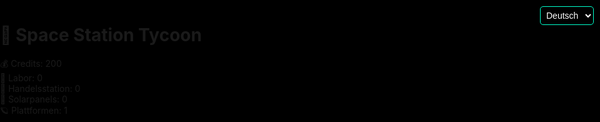<!DOCTYPE html>
<html lang="de">
<head>
  <meta charset="UTF-8" />
  <meta name="viewport" content="width=device-width, initial-scale=1, maximum-scale=1, user-scalable=no" />
  <title>Space Station Tycoon 3D</title>
  <style>
    html, body {
      margin: 0;
      padding: 0;
      overflow: hidden;
      touch-action: none;
      -webkit-user-select: none;
      user-select: none;
      -webkit-tap-highlight-color: transparent;
      background-color: #000;
    }

    #ui {
      position: fixed;
      top: 10px;
      left: 10px;
      background: rgba(0, 0, 0, 0.75);
      padding: 15px;
      border-radius: 10px;
      box-shadow: 0 0 10px #00ffcc;
      z-index: 10;
      color: white;
      font-family: Arial, sans-serif;
      width: 90vw;
      max-width: 300px;
      font-size: 1.2em;
      font-weight: bold;
    }

    #languageSelect {
      position: fixed;
      top: 10px;
      right: 10px;
      z-index: 11;
      font-size: 1em;
      background: rgba(0, 0, 0, 0.7);
      color: white;
      border: 1px solid #00ffcc;
      border-radius: 5px;
      padding: 5px;
    }

    canvas {
      display: block;
    }

    .buy-label {
      position: absolute;
      color: white;
      font-weight: bold;
      background: rgba(0, 0, 0, 0.7);
      padding: 5px;
      border-radius: 5px;
      pointer-events: none;
      z-index: 5;
    }
  </style>
</head>
<body>
  <select id="languageSelect">
    <option value="de">Deutsch</option>
    <option value="en">English</option>
    <option value="fr">Français</option>
    <option value="es">Español</option>
  </select>

  <div id="ui">
    <h1 id="title">🚀 Space Station Tycoon</h1>
    <div>💰 <span id="labelCredits">Credits</span>: <span id="credits">200</span></div>
    <div>🔬 <span id="labelLabor">Labor</span>: <span id="labor">0</span></div>
    <div>🏪 <span id="labelHandel">Handelsstation</span>: <span id="handel">0</span></div>
    <div>🔋 <span id="labelSolar">Solarpanels</span>: <span id="solar">0</span></div>
    <div>🪐 <span id="labelPlatform">Plattformen</span>: <span id="platform">1</span></div>
  </div>

  <script src="https://cdn.jsdelivr.net/npm/three@0.152.2/build/three.min.js"></script>
  <script>
    const scene = new THREE.Scene();
    scene.background = new THREE.Color(0x111111);

    const camera = new THREE.PerspectiveCamera(75, window.innerWidth / window.innerHeight, 0.1, 10000);
    camera.position.set(0, 80, 80);
    camera.lookAt(0, 0, 0);

    const renderer = new THREE.WebGLRenderer({ antialias: true });
    renderer.setSize(window.innerWidth, window.innerHeight);
    document.body.appendChild(renderer.domElement);

    const light = new THREE.DirectionalLight(0xffffff, 1);
    light.position.set(10, 30, 10);
    scene.add(light);
    scene.add(new THREE.AmbientLight(0x404040));

    const createPlatform = (x, z, index) => {
      const platformGeo = new THREE.PlaneGeometry(3000, 3000);
      const platformMat = new THREE.MeshStandardMaterial({ color: 0x888888 });
      const platform = new THREE.Mesh(platformGeo, platformMat);
      platform.rotation.x = -Math.PI / 2;
      platform.position.set(x, 0, z);
      scene.add(platform);

      if (index > 0) {
        const lockText = document.createElement('div');
        lockText.innerText = `🔒 Plattform ${index+1} kaufen (5000 Credits)`;
        lockText.style.position = 'absolute';
        lockText.style.top = `${50 + index * 30}px`;
        lockText.style.left = '10px';
        lockText.style.color = 'white';
        lockText.style.background = 'rgba(0,0,0,0.6)';
        lockText.style.padding = '5px';
        lockText.style.borderRadius = '5px';
        lockText.style.fontSize = '1em';
        lockText.id = `buyPlatform${index}`;
        document.body.appendChild(lockText);

        lockText.addEventListener('click', () => {
          if (state.credits >= 5000 && !platform.visible) {
            state.credits -= 5000;
            platform.visible = true;
            state.platform++;
            lockText.remove();
            updateUI();
          }
        });

        platform.visible = false;
      }

      return platform;
    };

    const platforms = [
      createPlatform(0, 0, 0),
      createPlatform(3100, 0, 1),
      createPlatform(0, 3100, 2)
    ];

    const playerGeo = new THREE.BoxGeometry(1, 2, 1);
    const playerMat = new THREE.MeshStandardMaterial({ color: 0xff5500 });
    const player = new THREE.Mesh(playerGeo, playerMat);
    player.position.y = 1;
    scene.add(player);

    const keys = {};
    document.addEventListener('keydown', e => keys[e.key.toLowerCase()] = true);
    document.addEventListener('keyup', e => keys[e.key.toLowerCase()] = false);

    let velocityY = 0;
    let isOnGround = true;

    function movePlayer() {
      const speed = 0.3;
      if(keys['w']) player.position.z -= speed;
      if(keys['s']) player.position.z += speed;
      if(keys['a']) player.position.x -= speed;
      if(keys['d']) player.position.x += speed;

      if(keys[' '] && isOnGround) {
        velocityY = 0.15;
        isOnGround = false;
      }

      player.position.y += velocityY;
      velocityY -= 0.01;

      if(player.position.y <= 1) {
        player.position.y = 1;
        velocityY = 0;
        isOnGround = true;
      }
    }

    const uiFields = ['credits', 'labor', 'handel', 'solar', 'platform'];
    const state = { credits: 200, labor: 0, handel: 0, solar: 0, platform: 1 };

    const translations = {
      de: { title: '🚀 Space Station Tycoon', credits: 'Credits', labor: 'Labor', handel: 'Handelsstation', solar: 'Solarpanels', platform: 'Plattformen' },
      en: { title: '🚀 Space Station Tycoon', credits: 'Credits', labor: 'Lab', handel: 'Trade Hub', solar: 'Solar Panels', platform: 'Platforms' },
      fr: { title: '🚀 Tycoon de Station Spatiale', credits: 'Crédits', labor: 'Laboratoire', handel: 'Centre Commercial', solar: 'Panneaux Solaires', platform: 'Plates-formes' },
      es: { title: '🚀 Magnate de la Estación Espacial', credits: 'Créditos', labor: 'Laboratorio', handel: 'Centro Comercial', solar: 'Paneles Solares', platform: 'Plataformas' }
    };

    function updateUI() {
      uiFields.forEach(id => {
        const el = document.getElementById(id);
        if (el) el.innerText = state[id];
      });
    }

    function setLanguage(lang) {
      const t = translations[lang] || translations['de'];
      document.getElementById('title').innerText = t.title;
      document.getElementById('labelCredits').innerText = t.credits;
      document.getElementById('labelLabor').innerText = t.labor;
      document.getElementById('labelHandel').innerText = t.handel;
      document.getElementById('labelSolar').innerText = t.solar;
      document.getElementById('labelPlatform').innerText = t.platform;
    }

    document.getElementById('languageSelect').addEventListener('change', (e) => {
      setLanguage(e.target.value);
    });

    setInterval(() => {
      state.credits += state.solar * 100 + state.labor * 50 + state.handel * 150;
      updateUI();
    }, 1000);

    function animate() {
      requestAnimationFrame(animate);
      movePlayer();
      renderer.render(scene, camera);
    }

    animate();
    updateUI();
    setLanguage('de');

    window.addEventListener('resize', () => {
      camera.aspect = window.innerWidth / window.innerHeight;
      camera.updateProjectionMatrix();
      renderer.setSize(window.innerWidth, window.innerHeight);
    });
  </script>
</body>
</html>
